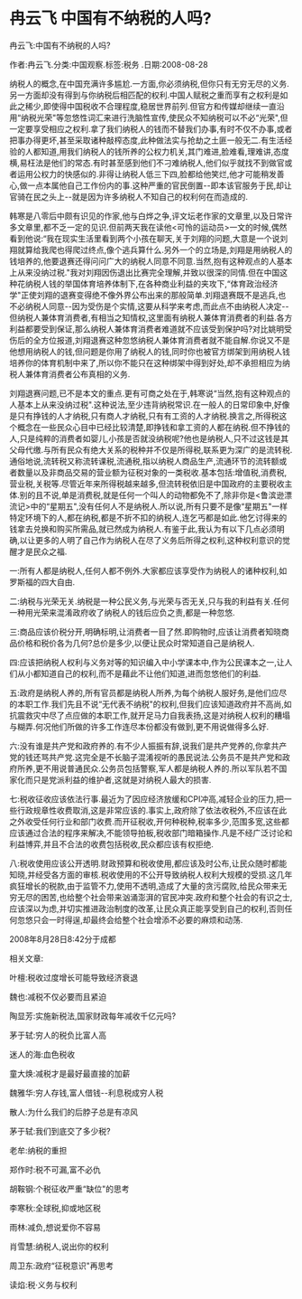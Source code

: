 # 冉云飞  中国有不纳税的人吗?    
    
冉云飞:中国有不纳税的人吗?    
作者:冉云飞.分类:中国观察.标签:税务 .日期:2008-08-28    
纳税人的概念,在中国充满许多尴尬.一方面,你必须纳税,但你只有无穷无尽的义务.另一方面却没有得到与你纳税后相匹配的权利.中国人赋税之重而享有之权利是如此之稀少,即使得中国税收不合理程度,稳居世界前列.但官方和传媒却继续一直沿用“纳税光荣"等忽悠性词汇来进行洗脑性宣传,使民众不知纳税可以不必“光荣",但一定要享受相应之权利.拿了我们纳税人的钱而不替我们办事,有时不仅不办事,或者把事办得更坏,甚至采取诸种敲榨态度,此种做法实与抢劫之土匪一般无二.有生活经验的人都知道,用我们纳税人的钱所养的公权力机关,其门难进,脸难看,理难讲,态度横,易枉法是他们的常态.有时甚至感到他们不刁难纳税人,他们似乎就找不到做官或者运用公权力的快感似的.非得让纳税人低三下四,脸都给他笑烂,他才可能稍发善心,做一点本属他自己工作份内的事.这种严重的官民倒置--即本该官服务于民,却让官骑在民之头上--就是因为许多纳税人不知自己的权利何在而造成的.    
韩寒是八零后中颇有识见的作家,他与白烨之争,评文坛老作家的文章里,以及日常许多文章里,都不乏一定的见识.但前两天我在读他<可怜的运动员>一文的时候,偶然看到他说:“我在现实生活里看到两个小孩在聊天,关于刘翔的问题,大意是一个说刘翔就算给我爬也得爬过终点,像个逃兵算什么.另外一个的立场是,刘翔是用纳税人的钱培养的,他要退赛还得问问广大的纳税人同意不同意.当然,抱有这种观点的人基本上从来没纳过税."我对刘翔因伤退出比赛完全理解,并致以很深的同情.但在中国这种花纳税人钱的举国体育培养体制下,在各种商业利益的夹攻下,“体育政治经济学"正使刘翔的退赛变得绝不像外界公布出来的那般简单.刘翔退赛既不是逃兵,也不必纳税人同意--因为受伤是个实情,这要从科学来考虑,而此点不由纳税人决定--但纳税人兼体育消费者,有相当之知情权,这里面有纳税人兼体育消费者的利益.各方利益都要受到保证,那么纳税人兼体育消费者难道就不应该受到保护吗?对比姚明受伤后的全方位报道,刘翔退赛这种忽悠纳税人兼体育消费者就不能自解.你说又不是他想用纳税人的钱,但问题是你用了纳税人的钱,同时你也被官方绑架到用纳税人钱培养你的体育机制中来了,所以你不能只在这种绑架中得到好处,却不承担相应为纳税人兼体育消费者公布真相的义务.    
刘翔退赛问题,已不是本文的重点.更有可商之处在于,韩寒说“当然,抱有这种观点的人基本上从来没纳过税".这种说法,至少违背纳税常识.在一般人的日常印象中,好像是只有挣钱的人才纳税,只有商人才纳税,只有有工资的人才纳税.换言之,所得税这个概念在一些民众心目中已经比较清楚,即挣钱和拿工资的人都在纳税.但不挣钱的人,只是纯粹的消费者如婴儿,小孩是否就没纳税呢?他也是纳税人,只不过这钱是其父母代缴.与所有民众有绝大关系的税种并不仅是所得税,联系更为深广的是流转税.通俗地说,流转税又称流转课税,流通税,指以纳税人商品生产,流通环节的流转额或者数量以及非商品交易的营业额为征税对象的一类税收.基本包括:增值税,消费税,营业税,关税等.尽管近年来所得税越来越多,但流转税依旧是中国政府的主要税收主体.别的且不说,单是消费税,就是任何一个叫人的动物都免不了,除非你是<鲁滨逊漂流记>中的“星期五",没有任何人不是纳税人.所以说,所有只要不是像“星期五"一样特定环境下的人,都在纳税,都是不折不扣的纳税人,连乞丐都是如此.他乞讨得来的钱拿去兑换和购买所需品,就已然成为纳税人.有鉴于此,我认为有以下几点必须明确,以让更多的人明了自己作为纳税人在尽了义务后所得之权利,这种权利意识的觉醒才是民众之福.    
一:所有人都是纳税人,任何人都不例外.大家都应该享受作为纳税人的诸种权利,如罗斯福的四大自由.    
二:纳税与光荣无关.纳税是一种公民义务,与光荣与否无关,只与我的利益有关.任何一种用光荣来混淆政府收了纳税人的钱后应负之责,都是一种忽悠.    
三:商品应该价税分开,明确标明,让消费者一目了然.即购物时,应该让消费者知晓商品价格和税价各为几何?总价是多少,以便让民众时常知道自己是纳税人.    
四:应该把纳税人权利与义务对等的知识编入中小学课本中,作为公民课本之一,让人们从小都知道自己的权利,而不是藉此不让他们知道,进而忽悠他们的利益.    
五:政府是纳税人养的,所有官员都是纳税人所养,为每个纳税人服好务,是他们应尽的本职工作.我们先且不说“无代表不纳税"的权利,但我们应该知道政府并不高尚,如抗震救灾中尽了点应做的本职工作,就开足马力自我表扬,这是对纳税人权利的糟塌与糊弄.何况他们所做的许多工作连尽本份都没有做到,更不用说做得多么好.    
六:没有谁是共产党和政府养的.有不少人振振有辞,说我们是共产党养的,你拿共产党的钱还骂共产党.这完全是不长脑子混淆视听的愚民说法.公务员不是共产党和政府所养,更不用说普通民众.公务员包括警察,军人都是纳税人养的.所以军队若不国家化而只是党派利益的维护者,这就是对纳税人最大的损害.    
七:税收征收应该依法行事.最近为了因应经济放缓和CPI冲高,减轻企业的压力,把一些行政规章性收费取消,这是非常应该的.事实上,政府除了依法收税外,不应该在此之外收受任何行业和部门收费.而开征税收,开何种税种,税率多少,范围多宽,这些都应该通过合法的程序来解决,不能领导拍板,税收部门暗箱操作.凡是不经广泛讨论和利益博弈,并且不合法的收费包括税收,民众都应该有权拒绝.    
八:税收使用应该公开透明.财政预算和税收使用,都应该及时公布,让民众随时都能知晓,并经受各方面的审核.税收使用的不公开导致纳税人权利大规模的受损.这几年疯狂增长的税款,由于监管不力,使用不透明,造成了大量的贪污腐败,给民众带来无穷无尽的困苦,也给整个社会带来汹涌澎湃的官民冲突.政府和整个社会的有识之士,应该深以为虑,并切实推进政治制度的改革,让民众真正能享受到自己的权利,否则任何忽悠只会一时得逞,却最终会给整个社会增添不必要的麻烦和动荡.    
2008年8月28日8:42分于成都    
    
相关文章:    
叶檀:税收过度增长可能导致经济衰退    
魏也:减税不仅必要而且紧迫    
陶显芳:实施新税法,国家财政每年减收千亿元吗?    
茅于轼:穷人的税负比富人高    
迷人的海:血色税收    
童大焕:减税才是最好最直接的加薪    
魏雅华:穷人存钱,富人借钱--利息税成穷人税    
散人:为什么我们的后脖子总是有凉风    
茅于轼:我们到底交了多少税?    
老牟:纳税的重担    
郑作时:税不可漏,富不必仇    
胡鞍钢:个税征收严重“缺位"的思考    
李寒秋:全球税,抑或地区税    
雨林:减负,想说爱你不容易    
肖雪慧:纳税人,说出你的权利    
周卫东:政府“征税意识"再思考    
读焰:税·义务与权利